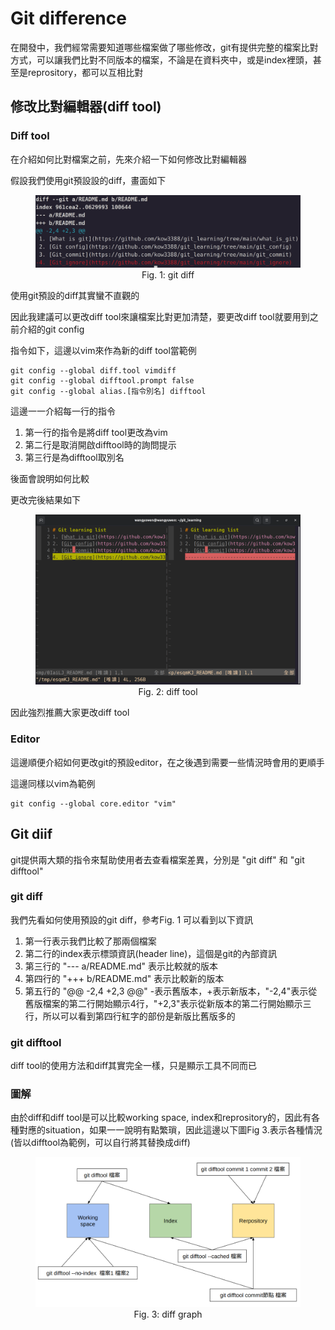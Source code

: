 # Git difference
在開發中，我們經常需要知道哪些檔案做了哪些修改，git有提供完整的檔案比對方式，可以讓我們比對不同版本的檔案，不論是在資料夾中，或是index裡頭，甚至是reprository，都可以互相比對

## 修改比對編輯器(diff tool)
### Diff tool
在介紹如何比對檔案之前，先來介紹一下如何修改比對編輯器

假設我們使用git預設設的diff，畫面如下
<figure>
	<img src="origin_diff.png" alt="origin_dif">
	<figcaption style="text-align: center;">Fig. 1: git diff</figcaption>
</figure>
使用git預設的diff其實蠻不直觀的

因此我建議可以更改diff tool來讓檔案比對更加清楚，要更改diff tool就要用到之前介紹的git config

指令如下，這邊以vim來作為新的diff tool當範例
```
git config --global diff.tool vimdiff
git config --global difftool.prompt false
git config --global alias.[指令別名] difftool
```
這邊一一介紹每一行的指令
1. 第一行的指令是將diff tool更改為vim
2. 第二行是取消開啟difftool時的詢問提示
3. 第三行是為difftool取別名

後面會說明如何比較

更改完後結果如下
<figure>
	<img src="git_diff_tool.png" alt="diff_tool">
	<figcaption style="text-align: center;">Fig. 2: diff tool</figcaption>
</figure>
因此強烈推薦大家更改diff tool

### Editor
這邊順便介紹如何更改git的預設editor，在之後遇到需要一些情況時會用的更順手

這邊同樣以vim為範例
```
git config --global core.editor "vim"
```

## Git diif
git提供兩大類的指令來幫助使用者去查看檔案差異，分別是 "git diff" 和 "git difftool"

### git diff
我們先看如何使用預設的git diff，參考Fig. 1 可以看到以下資訊

1. 第一行表示我們比較了那兩個檔案
2. 第二行的index表示標頭資訊(header line)，這個是git的內部資訊
3. 第三行的 "--- a/README.md" 表示比較就的版本
4. 第四行的 "+++ b/README.md" 表示比較新的版本
5. 第五行的 "@@ -2,4 +2,3 @@" -表示舊版本，+表示新版本，"-2,4"表示從舊版檔案的第二行開始顯示4行，"+2,3"表示從新版本的第二行開始顯示三行，所以可以看到第四行紅字的部份是新版比舊版多的

### git difftool
diff tool的使用方法和diff其實完全一樣，只是顯示工具不同而已

### 圖解
由於diff和diff tool是可以比較working space, index和reprository的，因此有各種對應的situation，如果一一說明有點繁瑣，因此這邊以下圖Fig 3.表示各種情況(皆以difftool為範例，可以自行將其替換成diff)
<figure>
	<img src="diff_graph.png" alt="diff graph">
	<figcaption style="text-align: center;">Fig. 3: diff graph</figcaption>
</figure>
